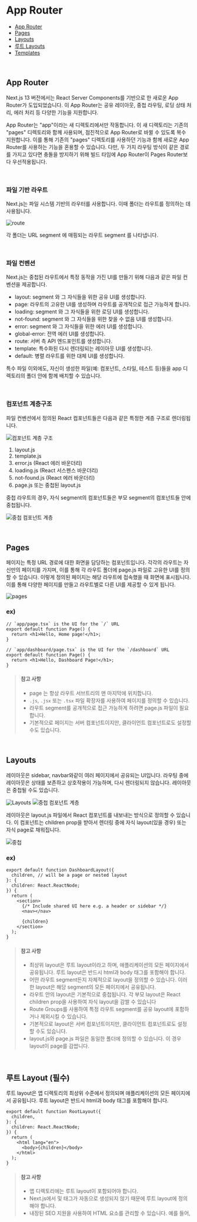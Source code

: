 # App Router

- [App Router](#app-router-1)
- [Pages](#pages)
- [Layouts](#layouts)
- [루트 Layouts](#루트-layout-필수)
- [Templates](#templates)

<br>

## App Router

Next.js 13 버전에서는 React Server Components를 기반으로 한 새로운 App Router가 도입되었습니다. 이 App Router는 공유 레이아웃, 중첩 라우팅, 로딩 상태 처리, 에러 처리 등 다양한 기능을 지원합니다.

App Router는 "app"이라는 새 디렉토리에서만 작동합니다. 이 새 디렉토리는 기존의 "pages" 디렉토리와 함께 사용되며, 점진적으로 App Router로 바뀔 수 있도록 복수 지원합니다. 이를 통해 기존의 "pages" 디렉토리를 사용하던 기능과 함께 새로운 App Router를 사용하는 기능을 혼용할 수 있습니다. 다만, 두 가지 라우팅 방식이 같은 경로를 가지고 있다면 충돌을 방지하기 위해 빌드 타임에 App Router이 Pages Router보다 우선적용됩니다.

<br>

### 파일 기반 라우트

Next.js는 파일 시스템 기반의 라우터를 사용합니다. 이때 폴더는 라우트를 정의하는 데 사용됩니다.

![route](https://nextjs.org/_next/image?url=%2Fdocs%2Flight%2Froute-segments-to-path-segments.png&w=1920&q=75&dpl=dpl_3guogY6YECQnnD8P1bp8UJe7CDCH)

각 폴더는 URL segment 에 매핑되는 라우트 segment 를 나타냅니다.

<br>

### 파일 컨벤션

Next.js는 중첩된 라우트에서 특정 동작을 가진 UI를 만들기 위해 다음과 같은 파일 컨벤션을 제공합니다.

- layout: segment 와 그 자식들을 위한 공유 UI를 생성합니다.
- page: 라우트의 고유한 UI를 생성하며 라우트를 공개적으로 접근 가능하게 합니다.
- loading: segment 와 그 자식들을 위한 로딩 UI를 생성합니다.
- not-found: segment 와 그 자식들을 위한 찾을 수 없음 UI를 생성합니다.
- error: segment 와 그 자식들을 위한 에러 UI를 생성합니다.
- global-error: 전역 에러 UI를 생성합니다.
- route: 서버 측 API 엔드포인트를 생성합니다.
- template: 특수화된 다시 렌더링되는 레이아웃 UI를 생성합니다.
- default: 병렬 라우트를 위한 대체 UI를 생성합니다.

특수 파일 이외에도, 자신이 생성한 파일(예: 컴포넌트, 스타일, 테스트 등)들을 app 디렉토리의 폴더 안에 함께 배치할 수 있습니다.

<br>

### 컴포넌트 계층구조

파일 컨벤션에서 정의된 React 컴포넌트들은 다음과 같은 특정한 계층 구조로 렌더링됩니다.

![컴포넌트 계층 구조](https://nextjs.org/_next/image?url=%2Fdocs%2Flight%2Ffile-conventions-component-hierarchy.png&w=1920&q=75&dpl=dpl_Ev1SSnkTzSfmJGJRmYbn4JZhjkvm)

1. layout.js
2. template.js
3. error.js (React 에러 바운더리)
4. loading.js (React 서스펜스 바운더리)
5. not-found.js (React 에러 바운더리)
6. page.js 또는 중첩된 layout.js

중첩 라우트의 경우, 자식 segment의 컴포넌트들은 부모 segment의 컴포넌트들 안에 중첩됩니다.

![중첩 컴포넌트 계층](https://nextjs.org/_next/image?url=%2Fdocs%2Flight%2Fnested-file-conventions-component-hierarchy.png&w=1920&q=75&dpl=dpl_Ev1SSnkTzSfmJGJRmYbn4JZhjkvm)

<br>

## Pages

페이지는 특정 URL 경로에 대한 화면을 담당하는 컴포넌트입니다. 각각의 라우트는 자신만의 페이지를 가지며, 이를 통해 각 라우트 폴더에 page.js 파일로 고유한 UI를 정의할 수 있습니다. 이렇게 정의된 페이지는 해당 라우트에 접속했을 때 화면에 표시됩니다. 이를 통해 다양한 페이지를 만들고 라우트별로 다른 UI를 제공할 수 있게 됩니다.

![pages](https://nextjs.org/_next/image?url=%2Fdocs%2Flight%2Fpage-special-file.png&w=1920&q=75&dpl=dpl_BfrsMtEkFNtWCS4n2Nhqya4WuovP)

### ex)

```tsx
// `app/page.tsx` is the UI for the `/` URL
export default function Page() {
  return <h1>Hello, Home page!</h1>;
}
```

```tsx
// `app/dashboard/page.tsx` is the UI for the `/dashboard` URL
export default function Page() {
  return <h1>Hello, Dashboard Page!</h1>;
}
```

> #### 참고 사항
>
> - page 는 항상 라우트 서브트리의 맨 마지막에 위치합니다.
> - `.js`, `.jsx` 또는 `.tsx` 파일 확장자를 사용하여 페이지를 정의할 수 있습니다.
> - 라우트 segment를 공개적으로 접근 가능하게 하려면 page.js 파일이 필요합니다.
> - 기본적으로 페이지는 서버 컴포넌트이지만, 클라이언트 컴포넌트로도 설정할 수도 있습니다.

<br>

## Layouts

레이아웃은 sidebar, navbar와같이 여러 페이지에서 공유되는 UI입니다. 라우팅 중에 레이아웃은 상태를 보존하고 상호작용이 가능하며, 다시 렌더링되지 않습니다. 레이아웃은 중첩될 수도 있습니다.

![Layouts](https://nextjs.org/_next/image?url=%2Fdocs%2Flight%2Flayout-special-file.png&w=1920&q=75&dpl=dpl_BfrsMtEkFNtWCS4n2Nhqya4WuovP)
![중첩 컴포넌트 계층](https://nextjs.org/_next/image?url=%2Fdocs%2Flight%2Fnested-file-conventions-component-hierarchy.png&w=1920&q=75&dpl=dpl_Ev1SSnkTzSfmJGJRmYbn4JZhjkvm)

레이아웃은 layout.js 파일에서 React 컴포넌트를 내보내는 방식으로 정의할 수 있습니다. 이 컴포넌트는 children prop을 받아서 렌더링 중에 자식 layout(있을 경우) 또는 자식 page로 채워집니다.

![중첩](https://nextjs.org/_next/image?url=%2Fdocs%2Flight%2Fnested-layouts-ui.png&w=1920&q=75&dpl=dpl_7rjDJs5gNWrZ6yx12qkY2XTnnxuc)

### ex)

```tsx
export default function DashboardLayout({
  children, // will be a page or nested layout
}: {
  children: React.ReactNode;
}) {
  return (
    <section>
      {/* Include shared UI here e.g. a header or sidebar */}
      <nav></nav>

      {children}
    </section>
  );
}
```

> #### 참고 사항
>
> - 최상위 layout은 루트 layout이라고 하며, 애플리케이션의 모든 페이지에서 공유됩니다. 루트 layout은 반드시 html과 body 태그를 포함해야 합니다.
> - 어떤 라우트 segment든지 자체적으로 layout을 정의할 수 있습니다. 이러한 layout은 해당 segment의 모든 페이지에서 공유됩니다.
> - 라우트 안의 layout은 기본적으로 중첩됩니다. 각 부모 layout은 React children prop을 사용하여 자식 layout을 감쌀 수 있습니다
> - Route Groups를 사용하여 특정 라우트 segment를 공유 layout에 포함하거나 제외시킬 수 있습니다.
> - 기본적으로 layout은 서버 컴포넌트이지만, 클라이언트 컴포넌트로도 설정할 수도 있습니다.
> - layout.js와 page.js 파일은 동일한 폴더에 정의할 수 있습니다. 이 경우 layout이 page를 감쌉니다.

<br>

## 루트 Layout (필수)

루트 layout은 앱 디렉토리의 최상위 수준에서 정의되며 애플리케이션의 모든 페이지에서 공유됩니다. 루트 layout은 반드시 html과 body 태그를 포함해야 합니다.

```tsx
export default function RootLayout({
  children,
}: {
  children: React.ReactNode;
}) {
  return (
    <html lang="en">
      <body>{children}</body>
    </html>
  );
}
```

> #### 참고 사항
>
> - 앱 디렉토리에는 루트 layout이 포함되어야 합니다.
> - Next.js에서 <html> 및 <body> 태그가 자동으로 생성되지 않기 때문에 루트 layout에 정의해야 합니다.
> - 내장된 SEO 지원을 사용하여 <head> HTML 요소를 관리할 수 있습니다. 예를 들어, <title> 요소를 관리할 수 있습니다.

<br>

## Templates

템플릿은 레이아웃과 비슷한 역할을 하며, 자식 레이아웃 또는 페이지를 감싸는 역할을 합니다. 하지만 레이아웃과는 다르게 라우트가 전환될 때 매번 리렌더링되며 상태를 유지하지 않습니다.

![template](https://nextjs.org/_next/image?url=%2Fdocs%2Flight%2Ftemplate-special-file.png&w=1920&q=75&dpl=dpl_7rjDJs5gNWrZ6yx12qkY2XTnnxuc)
